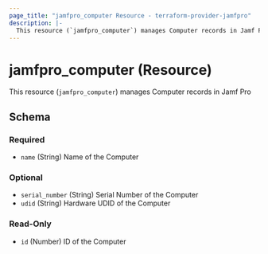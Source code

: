 ```yaml
---
page_title: "jamfpro_computer Resource - terraform-provider-jamfpro"
description: |-
  This resource (`jamfpro_computer`) manages Computer records in Jamf Pro
---
```


# jamfpro_computer (Resource)
This resource (`jamfpro_computer`) manages Computer records in Jamf Pro

<!-- schema generated by tfplugindocs -->
## Schema

### Required

- `name` (String) Name of the Computer

### Optional

- `serial_number` (String) Serial Number of the Computer
- `udid` (String) Hardware UDID of the Computer

### Read-Only

- `id` (Number) ID of the Computer